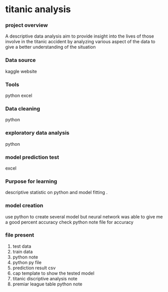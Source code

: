 # titanic analysis
### project overview
A descriptive data analysis aim to provide  insight into the lives of those involve in the titanic accident by analyzing various aspect of the data to give a better understanding of the situation
### Data source
kaggle website
### Tools
python
excel
### Data cleaning
 python
### exploratory data analysis
 python
 ### model prediction test
 excel
 ### Purpose for learning 
 descriptive statistic on python and model fitting .
 ### model creation 
 use python to create several model but neural network was able to give me a good  percent accuracy check python note file for accuracy

 ### file present
 1. test data
 2. train data 
 3. python note 
 4. python py file 
 5. prediction result csv
 6. cap template to show the tested      model
 7. titanic discriptive analysis note
 8. premiar league table python  note 
